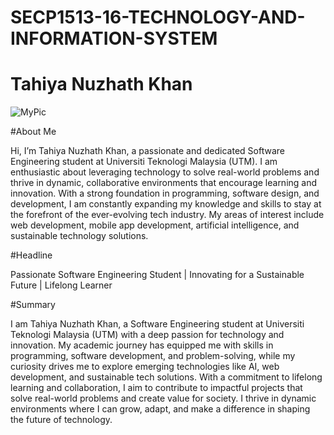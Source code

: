 # SECP1513-16-TECHNOLOGY-AND-INFORMATION-SYSTEM
# Tahiya Nuzhath Khan

![MyPic](https://github.com/user-attachments/assets/dc3b5d24-7aa7-432d-895f-920fc3acf216)



#About Me

Hi, I’m Tahiya Nuzhath Khan, a passionate and dedicated Software Engineering student at Universiti Teknologi Malaysia (UTM). I am enthusiastic about leveraging technology to solve real-world problems and thrive in dynamic, collaborative environments that encourage learning and innovation.
With a strong foundation in programming, software design, and development, I am constantly expanding my knowledge and skills to stay at the forefront of the ever-evolving tech industry. My areas of interest include web development, mobile app development, artificial intelligence, and sustainable technology solutions.


#Headline

Passionate Software Engineering Student | Innovating for a Sustainable Future | Lifelong Learner


#Summary

I am Tahiya Nuzhath Khan, a Software Engineering student at Universiti Teknologi Malaysia (UTM) with a deep passion for technology and innovation. My academic journey has equipped me with skills in programming, software development, and problem-solving, while my curiosity drives me to explore emerging technologies like AI, web development, and sustainable tech solutions.
With a commitment to lifelong learning and collaboration, I aim to contribute to impactful projects that solve real-world problems and create value for society. I thrive in dynamic environments where I can grow, adapt, and make a difference in shaping the future of technology.


